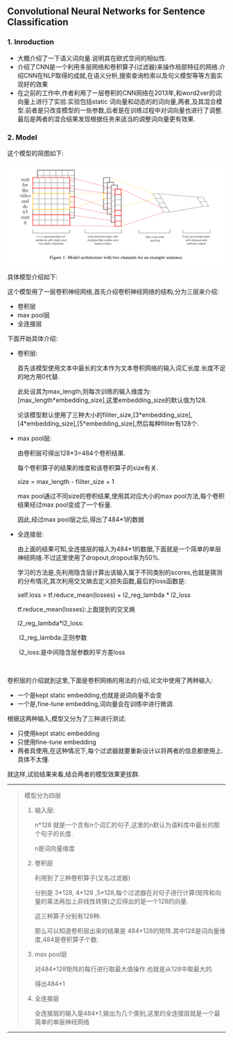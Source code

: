 ## Convolutional Neural Networks for Sentence Classification

### 1. Inroduction

-   大概介绍了一下语义词向量.说明其在欧式空间的相似性.
-   介绍了CNN是一个利用多层网络和卷积算子(过滤器)来操作局部特征的网络.介绍CNN在NLP取得的成就,在语义分析,搜索查询检索以及句义模型等等方面实现好的效果
-   在之前的工作中,作者利用了一层卷积的CNN网络在2013年,和word2ver的词向量上进行了实验.实验包括static 词向量和动态的的词向量,两者,及其混合模型.前者是只改变模型的一些参数,后者是在训练过程中对词向量也进行了调整.最后是两者的混合结果发现根据任务来适当的调整词向量更有效果.


### 2. Model

这个模型的简图如下:

![](./pictures/1.png)

具体模型介绍如下:

这个模型用了一层卷积神经网络,首先介绍卷积神经网络的结构,分为三层来介绍:

-   卷积层
-   max pool层
-   全连接层

下面开始具体介绍:

-   卷积层:

    首先该模型使用文本中最长的文本作为文本卷积网络的输入词汇长度.长度不足的地方用0代替.

    此处设其为max_length,则每次训练的输入维度为:[max_length*embedding_size],这里embedding_size的默认值为128.

    论该模型默认使用了三种大小的filiter_size,[3\*embedding_size],[4\*embedding_size],[5\*embedding_size],然后每种filiter有128个.

-   max pool层:

    由卷积层可得出128*3=484个卷积结果.

    每个卷积算子的结果的维度和该卷积算子的size有关.

    size = max_length - filiter_size + 1

    max pool通过不同size的卷积结果,使用其对应大小的max pool方法,每个卷积结果经过max pool变成了一个标量.

    因此,经过max pool层之后,得出了484*1的数据

-   全连接层:

    由上面的结果可知,全连接层的输入为484*1的数据,下面就是一个简单的单层神经网络.不过这里使用了dropout,dropout率为50%.

    学习的方法是,先利用隐含层计算出该输入属于不同类别的scores,也就是猜测的分布情况,其次利用交叉熵去定义损失函数,最后的loss函数是:

    self.loss = tf.reduce_mean(losses) + l2\_reg_lambda * l2_loss

    tf.reduce_mean(losses):上面提到的交叉熵

    l2\_reg_lambda*l2_loss:

    ​	l2\_reg_lambda:正则参数

    ​	l2_loss:是中间隐含层参数的平方差loss

    ​



卷积层的介绍就到这里,下面是卷积网络的用法的介绍,论文中使用了两种输入:

-   一个是kept static embedding,也就是说词向量不会变
-   一个是,fine-tune embedding,词向量会在训练中进行微调.

根据这两种输入,模型又分为了三种进行测试:

-   只使用kept static embedding
-   只使用fine-tune embedding
-   两者具使用,在这种情况下,每个过滤器就要重新设计以将两者的信息都使用上.具体不太懂.

就这样,试验结果来看,结合两者的模型效果更拔群.

----

>   模型分为四层
>
>   1.  输入层: 
>
>       n*128 就是一个含有n个词汇的句子,这里的n默认为语料库中最长的那个句子的长度.
>
>       n是词向量维度
>
>   2.  卷积层
>
>       利用到了三种卷积算子(又名过滤器)
>
>       分别是 3*128, 4\*128 ,5\*128,每个过滤器在对句子进行计算(矩阵和向量的乘法再加上非线性转换)之后得出的是一个128的向量.
>
>       这三种算子分别有128种.
>
>       那么可以知道卷积层出来的结果是 484*128的矩阵.其中128是词向量维度,484是卷积算子个数.
>
>   3.  max pool层
>
>       对484*128矩阵的每行进行取最大值操作.也就是从128中取最大的.
>
>       得出484*1
>
>   4.  全连接层
>
>       全连接层的输入是484*1,输出为几个类别,这里的全连接层就是一个最简单的单层神经网络

---

